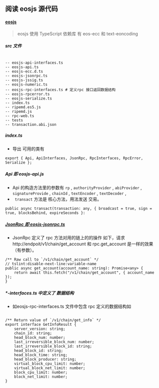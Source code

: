 
## 阅读 eosjs 源代码

#### [eosjs](https://github.com/EOSIO/eosjs)
> eosjs 使用 TypeScript 
> 依赖库 有 eos-ecc 和 text-eoncoding

#####  src 文件

```

-- eosjs-api-interfaces.ts
-- eosjs-api.ts
-- eosjs-ecc.d.ts
-- eosjs-jsonrpc.ts
-- eosjs-jssig.ts
-- eosjs-numeric.ts
-- eosjs-rpc-interfaces.ts # 定义rpc 接口返回数据结构
-- eosjs-rpcerror.ts
-- eosjs-serialize.ts
-- index.ts
-- ripemd.es5.js
-- ripemd.js
-- rpc-web.ts
-- tests
-- transaction.abi.json

```

##### index.ts

*  导出 可用的类有

```
export { Api, ApiInterfaces, JsonRpc, RpcInterfaces, RpcError, Serialize };
```

##### Api 即 eosjs-api.js  

* Api 的构造方法里的参数有  ``rp`` , ``authorityProvider`` , ``abiProvider`` , ``signatureProvide`` , ``chainId`` , ``textEncoder`` , ``textDecoder`` ,
* `` transact`` 方法是 核心方法，用法发送 交易。

```
public async transact(transaction: any, { broadcast = true, sign = true, blocksBehind, expireSeconds }:
``` 

##### [JsonRpc 即 eosjs-jsonrpc.ts](https://github.com/EOSIO/eosjs/blob/master/src/eosjs-jsonrpc.ts)

* JsonRpc 定义了 rpc 方法对用的链上的的操作 如下，请求 http://endpoit/v1/chain/get_account 和 rpc.get_account 是一样的效果（有参数）。

```
/** Raw call to `/v1/chain/get_account` */
// tslint:disable-next-line:variable-name
public async get_account(account_name: string): Promise<any> {
    return await this.fetch("/v1/chain/get_account", { account_name });
}
```


##### *-interfaces.ts 中定义了 数据结构
* 如eosjs-rpc-interfaces.ts 文件中包含 rpc 定义的数据结构如

```

/** Return value of `/v1/chain/get_info` */
export interface GetInfoResult {
    server_version: string;
    chain_id: string;
    head_block_num: number;
    last_irreversible_block_num: number;
    last_irreversible_block_id: string;
    head_block_id: string;
    head_block_time: string;
    head_block_producer: string;
    virtual_block_cpu_limit: number;
    virtual_block_net_limit: number;
    block_cpu_limit: number;
    block_net_limit: number;
}
```
